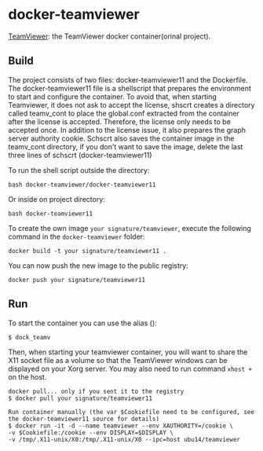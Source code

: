 docker-teamviewer
=================

[TeamViewer](https://github.com/bbinet/docker-teamviewer): the TeamViewer
docker container(orinal project).


Build
-----
The project consists of two files: docker-teamviewer11 and the Dockerfile.
The docker-teamviewer11 file is a shellscript that prepares the environment to start and configure the container.
To avoid that, when starting Teamviewer, it does not ask to accept the license, shscrt creates a directory called teamv_cont to place the global.conf extracted from the container after the license is accepted. Therefore, the license only needs to be accepted once. In addition to the license issue, it also prepares the graph server authority cookie.
Schscrt also saves the container image in the teamv_cont directory, if you don't want to save the image, delete the last three lines of schscrt (docker-teamviewer11)

To run the shell script outside the directory:

`bash docker-teamviewer/docker-teamviewer11`

Or inside on project directory:

`bash docker-teamviewer11`


To create the own image `your signature/teamviewer`, execute the following command in the
`docker-teamviewer` folder:

    docker build -t your signature/teamviewer11 . 

You can now push the new image to the public registry:
    
    docker push your signature/teamviewer11


Run
---

To start the container you can use the alias ():

    $ dock_teamv

Then, when starting your teamviewer container, you will want to share the X11
socket file as a volume so that the TeamViewer windows can be displayed on your
Xorg server. You may also need to run command `xhost +` on the host.


    docker pull... only if you sent it to the registry
    $ docker pull your signature/teamviewer11

    Run container manually (the var $Cookiefile need to be configured, see the docker-teamviewer11 source for details)
    $ docker run -it -d --name teamviewer --env XAUTHORITY=/cookie \
    -v $Cookiefile:/cookie --env DISPLAY=$DISPLAY \ 
    -v /tmp/.X11-unix/X0:/tmp/.X11-unix/X0 --ipc=host ubu14/teamviewer
